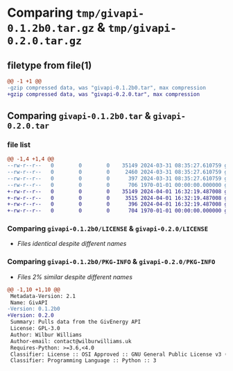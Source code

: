 # Comparing `tmp/givapi-0.1.2b0.tar.gz` & `tmp/givapi-0.2.0.tar.gz`

## filetype from file(1)

```diff
@@ -1 +1 @@
-gzip compressed data, was "givapi-0.1.2b0.tar", max compression
+gzip compressed data, was "givapi-0.2.0.tar", max compression
```

## Comparing `givapi-0.1.2b0.tar` & `givapi-0.2.0.tar`

### file list

```diff
@@ -1,4 +1,4 @@
--rw-r--r--   0        0        0    35149 2024-03-31 08:35:27.610759 givapi-0.1.2b0/LICENSE
--rw-r--r--   0        0        0     2460 2024-03-31 08:35:27.610759 givapi-0.1.2b0/givapi.py
--rw-r--r--   0        0        0      397 2024-03-31 08:35:27.610759 givapi-0.1.2b0/pyproject.toml
--rw-r--r--   0        0        0      706 1970-01-01 00:00:00.000000 givapi-0.1.2b0/PKG-INFO
+-rw-r--r--   0        0        0    35149 2024-04-01 16:32:19.487008 givapi-0.2.0/LICENSE
+-rw-r--r--   0        0        0     3515 2024-04-01 16:32:19.487008 givapi-0.2.0/givapi.py
+-rw-r--r--   0        0        0      396 2024-04-01 16:32:19.487008 givapi-0.2.0/pyproject.toml
+-rw-r--r--   0        0        0      704 1970-01-01 00:00:00.000000 givapi-0.2.0/PKG-INFO
```

### Comparing `givapi-0.1.2b0/LICENSE` & `givapi-0.2.0/LICENSE`

 * *Files identical despite different names*

### Comparing `givapi-0.1.2b0/PKG-INFO` & `givapi-0.2.0/PKG-INFO`

 * *Files 2% similar despite different names*

```diff
@@ -1,10 +1,10 @@
 Metadata-Version: 2.1
 Name: GivAPI
-Version: 0.1.2b0
+Version: 0.2.0
 Summary: Pulls data from the GivEnergy API
 License: GPL-3.0
 Author: Wilbur Williams
 Author-email: contact@wilburwilliams.uk
 Requires-Python: >=3.6,<4.0
 Classifier: License :: OSI Approved :: GNU General Public License v3 (GPLv3)
 Classifier: Programming Language :: Python :: 3
```

